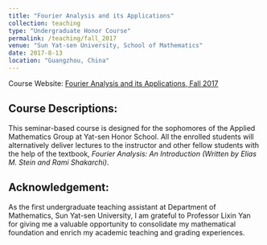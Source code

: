 ```yaml
---
title: "Fourier Analysis and its Applications"
collection: teaching
type: "Undergraduate Honor Course"
permalink: /teaching/fall_2017
venue: "Sun Yat-sen University, School of Mathematics"
date: 2017-8-13
location: "Guangzhou, China"
---
```


Course Website: [Fourier Analysis and its Applications, Fall 2017](https://zhangyk8.github.io/teaching/fourier)

## Course Descriptions:

This seminar-based course is designed for the sophomores of the Applied Mathematics Group at Yat-sen Honor School. All the enrolled students will alternatively deliver lectures to the instructor and other fellow students with the help of the textbook, _Fourier Analysis: An Introduction (Written by Elias M. Stein and Rami Shakarchi)_.

## Acknowledgement:
As the first undergraduate teaching assistant at Department of Mathematics, Sun Yat-sen University, I am grateful to Professor Lixin Yan for giving me a valuable opportunity to consolidate my mathematical foundation and enrich my academic teaching and grading experiences.

